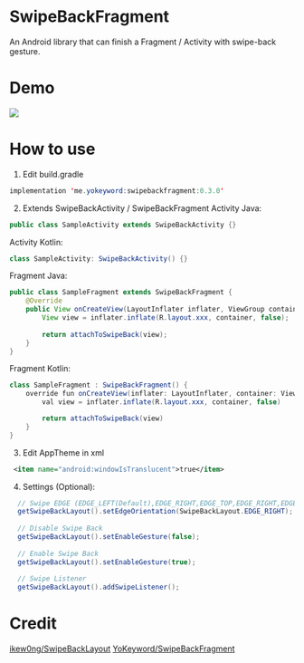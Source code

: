 # SwipeBackFragment
An Android library that can finish a Fragment / Activity with swipe-back gesture.

# Demo
<img src="gif/swipe.gif"/>

# How to use
1. Edit build.gradle
````java
implementation 'me.yokeyword:swipebackfragment:0.3.0'
````

2. Extends SwipeBackActivity / SwipeBackFragment
Activity Java:
````java
public class SampleActivity extends SwipeBackActivity {}
````

Activity Kotlin:
````java
class SampleActivity: SwipeBackActivity() {}
````

Fragment Java:
````java
public class SampleFragment extends SwipeBackFragment {
    @Override
    public View onCreateView(LayoutInflater inflater, ViewGroup container, Bundle savedInstanceState) {
        View view = inflater.inflate(R.layout.xxx, container, false);
        
        return attachToSwipeBack(view);
    }
}
````

Fragment Kotlin:
````java
class SampleFragment : SwipeBackFragment() {
    override fun onCreateView(inflater: LayoutInflater, container: ViewGroup, savedInstanceState: Bundle?): View {
        val view = inflater.inflate(R.layout.xxx, container, false)

        return attachToSwipeBack(view)
    }
}
````

3. Edit AppTheme in xml
````xml
 <item name="android:windowIsTranslucent">true</item>
````


4. Settings (Optional):
````java
  // Swipe EDGE (EDGE_LEFT(Default),EDGE_RIGHT,EDGE_TOP,EDGE_RIGHT,EDGE_ALL)
  getSwipeBackLayout().setEdgeOrientation(SwipeBackLayout.EDGE_RIGHT);
  
  // Disable Swipe Back
  getSwipeBackLayout().setEnableGesture(false);
  
  // Enable Swipe Back
  getSwipeBackLayout().setEnableGesture(true);
  
  // Swipe Listener
  getSwipeBackLayout().addSwipeListener();
````

# Credit
[ikew0ng/SwipeBackLayout](https://github.com/ikew0ng/SwipeBackLayout)
[YoKeyword/SwipeBackFragment](https://github.com/YoKeyword/SwipeBackFragment)

